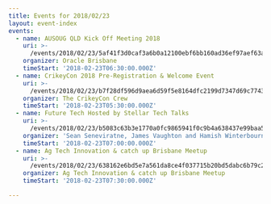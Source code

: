 ```yaml
---
title: Events for 2018/02/23
layout: event-index
events:
  - name: AUSOUG QLD Kick Off Meeting 2018
    uri: >-
      /events/2018/02/23/5af41f3d0caf3a6b0a12100ebf6bb160ad36ef97aef63aa6f501ecc7685b595a
    organizer: Oracle Brisbane
    timeStart: '2018-02-23T06:30:00.000Z'
  - name: CrikeyCon 2018 Pre-Registration & Welcome Event
    uri: >-
      /events/2018/02/23/b7f28df596d9aea6d59f5e8164dfc2199d7347d69c77430e14da39e3e607fb22
    organizer: The CrikeyCon Crew
    timeStart: '2018-02-23T05:30:00.000Z'
  - name: Future Tech Hosted by Stellar Tech Talks
    uri: >-
      /events/2018/02/23/b5083c63b3e1770a0fc9865941f0c9b4a638437e99baa5e83dbe0d04690751a1
    organizer: 'Sean Seneviratne, James Vaughton and Hamish Winterbourn'
    timeStart: '2018-02-23T07:00:00.000Z'
  - name: Ag Tech Innovation & catch up Brisbane Meetup
    uri: >-
      /events/2018/02/23/638162e6bd5e7a561da8ce4f037715b20bd5dabc6b79c2e3fa94edadcf345a5e
    organizer: Ag Tech Innovation & catch up Brisbane Meetup
    timeStart: '2018-02-23T07:30:00.000Z'

---
```


